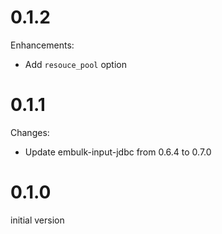 # 0.1.2

Enhancements:

* Add `resouce_pool` option

# 0.1.1

Changes:

* Update embulk-input-jdbc from 0.6.4 to 0.7.0

# 0.1.0

initial version
